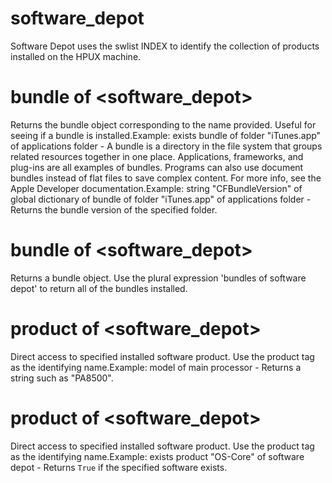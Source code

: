 # software_depot

Software Depot uses the swlist INDEX to identify the collection of products installed on the HPUX machine.

# bundle <string> of <software_depot>

Returns the bundle object corresponding to the name provided. Useful for seeing if a bundle is installed.Example: exists bundle of folder &quot;iTunes.app&quot; of applications folder - A bundle is a directory in the file system that groups related resources together in one place. Applications, frameworks, and plug-ins are all examples of bundles. Programs can also use document bundles instead of flat files to save complex content. For more info, see the Apple Developer documentation.Example: string &quot;CFBundleVersion&quot; of global dictionary of bundle of folder &quot;iTunes.app&quot; of applications folder - Returns the bundle version of the specified folder.

# bundle of <software_depot>

Returns a bundle object. Use the plural expression &#39;bundles of software depot&#39; to return all of the bundles installed.

# product <string> of <software_depot>

Direct access to specified installed software product. Use the product tag as the identifying name.Example: model of main processor - Returns a string such as &quot;PA8500&quot;.

# product of <software_depot>

Direct access to specified installed software product. Use the product tag as the identifying name.Example: exists product &quot;OS-Core&quot; of software depot - Returns `True` if the specified software exists.
